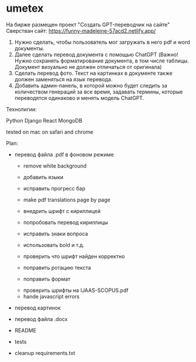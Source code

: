 # umetex

На бирже размещен проект "Создать GPT-переводчик на сайте"
Сверстван сайт: https://funny-madeleine-57acd2.netlify.app/
1. Нужно сделать, чтобы пользователь мог загружать в него pdf и word документы.
2. Далее сделать перевод документа с помощью ChatGPT (Важно! Нужно сохранять форматирование документа, в том числе таблицы. Документ визуально не должен отличаться от оригинала)
3. Сделать перевод фото. Текст на картинках в документе также должен заменяться на язык перевода.
4. Добавить админ-панель, в которой можно будет следить за количеством генераций за все время, задавать термины, которые переводятся одинаково и менять модель ChatGPT.

Технолигии:

Python
Django
React
MongoDB

tested on mac on safari and chrome



Plan:
 - перевод файла .pdf в фоновом режиме
   + remove white background
   + добавить языки
   + исправить прогресс бар
   + make pdf translations page by page
   + внедрить шрифт с кириллицей
   + попробовать перевод кириллицы
   + исправить знаки вопроса
   + использовать bold и т.д.

   + проверить что шрифт найден корректно
   + поправить ротацию текста
   + поправить формат


   - проверить шрифты на IJAAS-SCOPUS.pdf
   - hande javascript errors 

 - перевод картинок
 - перевод файла .docx


 - README
 - tests

- cleanup requirements.txt



